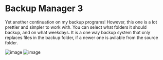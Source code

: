 # Backup Manager 3
Yet another continuation on my backup programs! However, this one is a lot prettier and simpler to work with.
You can select what folders it should backup, and on what weekdays. It is a one way backup system that only replaces files in the backup folder, if a newer one is avilable from the source folder.

![image](https://user-images.githubusercontent.com/22596587/205056733-40e705cd-8d37-4daa-9ed2-01fc2eeedf79.png)
![image](https://user-images.githubusercontent.com/22596587/205057484-cc1e65db-0e67-4bc5-afb7-ca31f439c799.png)
